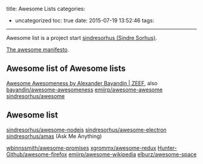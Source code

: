 title: Awesome Lists
categories:
  - uncategorized
toc: true
date: 2015-07-19 13:52:46
tags:
---

Awesome list is a project start [sindresorhus (Sindre Sorhus)](https://github.com/sindresorhus).

[The awesome manifesto](https://github.com/sindresorhus/awesome/blob/master/awesome.md).

## Awesome list of Awesome lists

[Awesome Awesomeness by Alexander Bayandin | ZEEF](https://awesome-awesomeness.zeef.com/alexander.bayandin), also [bayandin/awesome-awesomeness](https://github.com/bayandin/awesome-awesomeness)
[emijrp/awesome-awesome](https://github.com/emijrp/awesome-awesome)
[sindresorhus/awesome](https://github.com/sindresorhus/awesome)

## Awesome list

[sindresorhus/awesome-nodejs](https://github.com/sindresorhus/awesome-nodejs)
[sindresorhus/awesome-electron](https://github.com/sindresorhus/awesome-electron)
[sindresorhus/amas](https://github.com/sindresorhus/amas) (Ask Me Anything)

[wbinnssmith/awesome-promises](https://github.com/wbinnssmith/awesome-promises)
[xgrommx/awesome-redux](https://github.com/xgrommx/awesome-redux)
[Hunter-Github/awesome-firefox](https://github.com/Hunter-Github/awesome-firefox)
[emijrp/awesome-wikipedia](https://github.com/emijrp/awesome-wikipedia)
[elburz/awesome-space](https://github.com/elburz/awesome-space)
